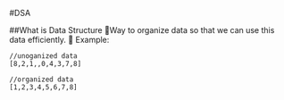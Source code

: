 #DSA


##What is Data Structure
🚩Way to organize data so that we can use this data efficiently.
📝 Example:

```
//unoganized data
[8,2,1,,0,4,3,7,8]

//organized data
[1,2,3,4,5,6,7,8]
```
